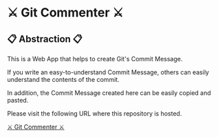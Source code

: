 # ⚔️ Git Commenter ⚔️

## 📋 Abstraction 📋
This is a Web App that helps to create Git's Commit Message.

If you write an easy-to-understand Commit Message, others can easily understand the contents of the commit.

In addition, the Commit Message created here can be easily copied and pasted.

Please visit the following URL where this repository is hosted.

[⚔️ Git Commenter ⚔️]()